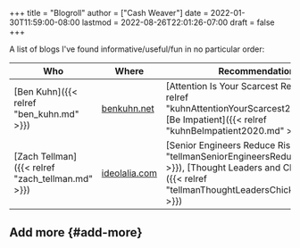 +++
title = "Blogroll"
author = ["Cash Weaver"]
date = 2022-01-30T11:59:00-08:00
lastmod = 2022-08-26T22:01:26-07:00
draft = false
+++

A list of blogs I've found informative/useful/fun in no particular order:

| Who                                              | Where                                   | Recommendations                                                                                                                                                                    |
|--------------------------------------------------|-----------------------------------------|------------------------------------------------------------------------------------------------------------------------------------------------------------------------------------|
| [Ben Kuhn]({{< relref "ben_kuhn.md" >}})         | [benkuhn.net](https://www.benkuhn.net/) | [Attention Is Your Scarcest Resource]({{< relref "kuhnAttentionYourScarcest2020.md" >}}), [Be Impatient]({{< relref "kuhnBeImpatient2020.md" >}})                                  |
| [Zach Tellman]({{< relref "zach_tellman.md" >}}) | [ideolalia.com](https://ideolalia.com/) | [Senior Engineers Reduce Risk]({{< relref "tellmanSeniorEngineersReduceRisk.md" >}}), [Thought Leaders and Chicken Sexers]({{< relref "tellmanThoughtLeadersChickenSexers.md" >}}) |


## Add more {#add-more}
